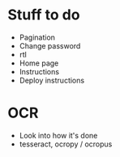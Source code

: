 # Stuff to do

* Pagination
* Change password
* rtl
* Home page
* Instructions
* Deploy instructions

# OCR

* Look into how it's done
* tesseract, ocropy / ocropus
